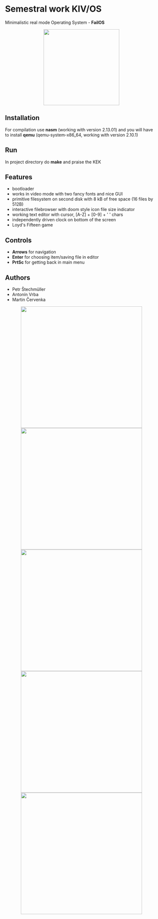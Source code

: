 # Semestral work KIV/OS

Minimalistic real mode Operating System - **FailOS** 

<p align="center">
  <img src="https://download.hornet-cz.com/public/FailOS.png" width="250px"/>
</p>

## Installation

For compilation use **nasm** (working with version 2.13.01) and you will have to install **qemu** (qemu-system-x86\_64, working with version 2.10.1)

## Run

In project directory do **make** and praise the KEK

## Features
* bootloader
* works in video mode with two fancy fonts and nice GUI
* primitive filesystem on second disk with 8 kB of free space (16 files by 512B)
* interactive filebrowser with doom style icon file size indicator
* working text editor with cursor, [A-Z] + [0-9] + ' ' chars
* independently driven clock on bottom of the screen
* Loyd's Fifteen game


## Controls
* **Arrows** for navigation
* **Enter** for choosing item/saving file in editor
* **PrtSc** for getting back in main menu

## Authors

* Petr &Scaron;techm&uuml;ller
* Anton&iacute;n Vrba
* Martin &Ccaron;ervenka

<p align="center">
<img src="https://download.hornet-cz.com/public/fos_menu.png" width="400px"/>
<img src="https://download.hornet-cz.com/public/fos_browser.png" width="400px"/>
<img src="https://download.hornet-cz.com/public/editor_save.png" width="400px"/>
<img src="https://download.hornet-cz.com/public/game.png" width="400px"/>
<img src="https://download.hornet-cz.com/public/info.png" width="400px"/>
</p>



